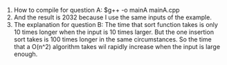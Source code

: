 1. How to compile for question A:
	$g++ -o mainA mainA.cpp
2. And the result is 2032 because I use the same inputs of the example.
3. The explanation for question B:
	The time that sort function takes is only 10 times longer when the input is 10 times larger. But the one insertion sort takes is 100 times longer in the same circumstances. So the time that a O(n^2) algorithm takes wil rapidly increase when the input is large enough.
